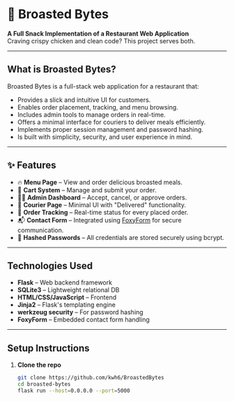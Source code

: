 # 🍗 Broasted Bytes

**A Full Snack Implementation of a Restaurant Web Application**  
Craving crispy chicken and clean code? This project serves both.

---

## What is Broasted Bytes?

Broasted Bytes is a full-stack web application for a restaurant that:

- Provides a slick and intuitive UI for customers.
- Enables order placement, tracking, and menu browsing.
- Includes admin tools to manage orders in real-time.
- Offers a minimal interface for couriers to deliver meals efficiently.
- Implements proper session management and password hashing.
- Is built with simplicity, security, and user experience in mind.

---

## ✨ Features

- 🔥 **Menu Page** – View and order delicious broasted meals.
- 🛒 **Cart System** – Manage and submit your order.
- 🧑‍💼 **Admin Dashboard** – Accept, cancel, or approve orders.
- 🚚 **Courier Page** – Minimal UI with "Delivered" functionality.
- 🧾 **Order Tracking** – Real-time status for every placed order.
- 📬 **Contact Form** – Integrated using [FoxyForm](https://www.foxyform.com) for secure communication.
- 🔐 **Hashed Passwords** – All credentials are stored securely using bcrypt.

---

## Technologies Used

- **Flask** – Web backend framework
- **SQLite3** – Lightweight relational DB
- **HTML/CSS/JavaScript** – Frontend
- **Jinja2** – Flask's templating engine
- **werkzeug security** – For password hashing
- **FoxyForm** – Embedded contact form handling

---

## Setup Instructions

1. **Clone the repo**  
   ```bash
   git clone https://github.com/kwh6/BroastedBytes
   cd broasted-bytes
   flask run --host=0.0.0.0 --port=5000
